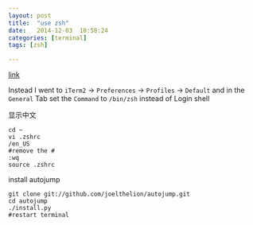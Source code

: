 ```yaml
---
layout: post
title:  "use zsh"
date:   2014-12-03	10:58:24
categories: [terminal]
tags: [zsh]

---
```


[link](https://github.com/robbyrussell/oh-my-zsh)

Instead I went to `iTerm2` -> `Preferences` -> `Profiles` -> `Default` and in the `General` Tab set the `Command` to `/bin/zsh` instead of Login shell

显示中文

```
cd ~
vi .zshrc
/en_US
#remove the #
:wq
source .zshrc 

```

install autojump

```
git clone git://github.com/joelthelion/autojump.git
cd autojump
./install.py
#restart terminal
```
